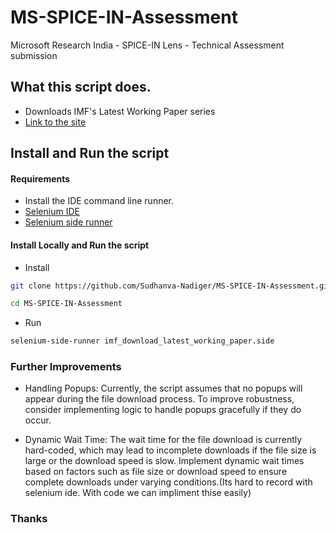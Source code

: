 # MS-SPICE-IN-Assessment
Microsoft Research India - SPICE-IN Lens - Technical Assessment submission

## What this script does.
- Downloads IMF's Latest Working Paper series
- [Link to the site](https://www.imf.org/en/Publications/Search#sort=%40imfdate%20descending&f:series=[WRKNGPPRS])

## Install and Run the script

#### Requirements

- Install the IDE command line runner.
- [Selenium IDE](https://www.selenium.dev/selenium-ide/)
- [Selenium side runner](https://www.seleniumhq.org/selenium-ide/docs/en/introduction/command-line-runner/)

#### Install Locally and Run the script
- Install

```bash
git clone https://github.com/Sudhanva-Nadiger/MS-SPICE-IN-Assessment.git
```
```bash
cd MS-SPICE-IN-Assessment
```

- Run
```bash
selenium-side-runner imf_download_latest_working_paper.side
```

### Further Improvements
- Handling Popups: Currently, the script assumes that no popups will appear during the file download process. To improve robustness, consider implementing logic to handle popups gracefully if they do occur.

- Dynamic Wait Time: The wait time for the file download is currently hard-coded, which may lead to incomplete downloads if the file size is large or the download speed is slow. Implement dynamic wait times based on factors such as file size or download speed to ensure complete downloads under varying conditions.(Its hard to record with selenium ide. With code we can impliment thise easily)

### Thanks